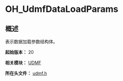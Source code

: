 # OH_UdmfDataLoadParams

## 概述

表示数据加载参数结构体。

**起始版本：** 20

**相关模块：** [UDMF](capi-udmf.md)

**所在头文件：** [udmf.h](capi-udmf-h.md)